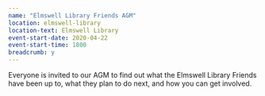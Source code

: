 ```yaml
---
name: "Elmswell Library Friends AGM"
location: elmswell-library
location-text: Elmswell Library
event-start-date: 2020-04-22
event-start-time: 1800
breadcrumb: y
---
```


Everyone is invited to our AGM to find out what the Elmswell Library Friends have been up to, what they plan to do next, and how you can get involved.
